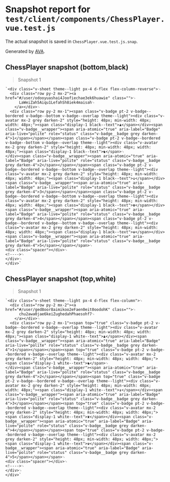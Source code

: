 # Snapshot report for `test/client/components/ChessPlayer.vue.test.js`

The actual snapshot is saved in `ChessPlayer.vue.test.js.snap`.

Generated by [AVA](https://avajs.dev).

## ChessPlayer snapshot (bottom,black)

> Snapshot 1

    `<div class="v-sheet theme--light px-4 d-flex flex-column-reverse">␊
      <div class="row py-2 mx-2"><a href="#/user/odooyuashai4Joofiechae3ek6huawie" class="">␊
          LaWeiZah5Aiqu1LefahSh8iek4maisah␊
        </a></div>␊
      <div class="row py-2 mx-1"><span class="v-badge pt-2 v-badge--bordered v-badge--bottom v-badge--overlap theme--light"><div class="v-avatar mx-2 grey darken-2" style="height: 48px; min-width: 48px; width: 48px;"><span class="display-1 black--text">♟</span></div><span class="v-badge__wrapper"><span aria-atomic="true" aria-label="Badge" aria-live="polite" role="status" class="v-badge__badge grey darken-4">1</span></span></span><span class="v-badge pt-2 v-badge--bordered v-badge--bottom v-badge--overlap theme--light"><div class="v-avatar mx-2 grey darken-2" style="height: 48px; min-width: 48px; width: 48px;"><span class="display-1 black--text">♞</span>␊
    </div><span class="v-badge__wrapper"><span aria-atomic="true" aria-label="Badge" aria-live="polite" role="status" class="v-badge__badge grey darken-4">2</span></span></span><span class="v-badge pt-2 v-badge--bordered v-badge--bottom v-badge--overlap theme--light"><div class="v-avatar mx-2 grey darken-2" style="height: 48px; min-width: 48px; width: 48px;"><span class="display-1 black--text">♝</span></div><span class="v-badge__wrapper"><span aria-atomic="true" aria-label="Badge" aria-live="polite" role="status" class="v-badge__badge grey darken-4">3</span></span></span><span class="v-badge pt-2 v-badge--bordered v-badge--bottom v-badge--overlap theme--light"><div class="v-avatar mx-2 grey darken-2" style="height: 48px; min-width: 48px; width: 48px;"><span class="display-1 black--text">♜</span></div><span class="v-badge__wrapper"><span aria-atomic="true" aria-label="Badge" aria-live="polite" role="status" class="v-badge__badge grey darken-4">4</span></span></span><span class="v-badge pt-2 v-badge--bordered v-badge--bottom v-badge--overlap theme--light"><div class="v-avatar mx-2 grey darken-2" style="height: 48px; min-width: 48px; width: 48px;"><span class="display-1 black--text">♛</span></div><span class="v-badge__wrapper"><span aria-atomic="true" aria-label="Badge" aria-live="polite" role="status" class="v-badge__badge grey darken-4">5</span></span></span>␊
    <div class="spacer"></div>␊
    <!---->␊
    </div>␊
    </div>`

## ChessPlayer snapshot (top,white)

> Snapshot 1

    `<div class="v-sheet theme--light px-4 d-flex flex-column">␊
      <div class="row py-2 mx-2"><a href="#/user/ged8oor8aimikoo2eFaen0eit0oodohK" class="">␊
          chu2awa0jae6keiZughedahPhaesohf7␊
        </a></div>␊
      <div class="row py-2 mx-1"><span top="true" class="v-badge pt-2 v-badge--bordered v-badge--overlap theme--light"><div class="v-avatar mx-2 grey darken-2" style="height: 48px; min-width: 48px; width: 48px;"><span class="display-1 white--text">♟</span></div><span class="v-badge__wrapper"><span aria-atomic="true" aria-label="Badge" aria-live="polite" role="status" class="v-badge__badge grey darken-4">1</span></span></span><span top="true" class="v-badge pt-2 v-badge--bordered v-badge--overlap theme--light"><div class="v-avatar mx-2 grey darken-2" style="height: 48px; min-width: 48px; width: 48px;"><span class="display-1 white--text">♞</span>␊
    </div><span class="v-badge__wrapper"><span aria-atomic="true" aria-label="Badge" aria-live="polite" role="status" class="v-badge__badge grey darken-4">2</span></span></span><span top="true" class="v-badge pt-2 v-badge--bordered v-badge--overlap theme--light"><div class="v-avatar mx-2 grey darken-2" style="height: 48px; min-width: 48px; width: 48px;"><span class="display-1 white--text">♝</span></div><span class="v-badge__wrapper"><span aria-atomic="true" aria-label="Badge" aria-live="polite" role="status" class="v-badge__badge grey darken-4">3</span></span></span><span top="true" class="v-badge pt-2 v-badge--bordered v-badge--overlap theme--light"><div class="v-avatar mx-2 grey darken-2" style="height: 48px; min-width: 48px; width: 48px;"><span class="display-1 white--text">♜</span></div><span class="v-badge__wrapper"><span aria-atomic="true" aria-label="Badge" aria-live="polite" role="status" class="v-badge__badge grey darken-4">4</span></span></span><span top="true" class="v-badge pt-2 v-badge--bordered v-badge--overlap theme--light"><div class="v-avatar mx-2 grey darken-2" style="height: 48px; min-width: 48px; width: 48px;"><span class="display-1 white--text">♛</span></div><span class="v-badge__wrapper"><span aria-atomic="true" aria-label="Badge" aria-live="polite" role="status" class="v-badge__badge grey darken-4">5</span></span></span>␊
    <div class="spacer"></div>␊
    <!---->␊
    </div>␊
    </div>`

